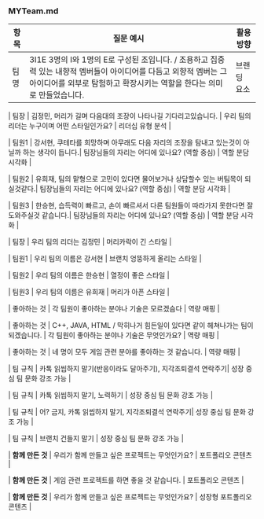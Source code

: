 
### MYTeam.md

| 항목 | 질문 예시 | 활용 방향 |
|------|-----------|------------|
| 팀명  | 3I1E 3명의 I와 1명의 E로 구성된 조입니다. / 조용하고 집중력 있는 내향적 멤버들이 아이디어를 다듬고 외향적 멤버는 그 아이디어를 외부로 탐험하고 확장시키는 역할을 한다는 의미로 만들었습니다. | 브랜딩 요소 |

| 팀장  | 김정민, 머리가 길며 다음대의 조장이 나타나길 기다리고있습니다. | 우리 팀의 리더는 누구이며 어떤 스타일인가요? | 리더십 유형 분석 |

| 팀원1 | 강서현, 쿠테타를 희망하며 아무래도 다음 자리의 조장을 탐내고 있는것이 아닐까 하는 생각이 듭니다.| 팀장님들의 자리는 어디에 있나요? (역할 중심) | 역할 분담 시각화 |

| 팀원2 | 유희재, 팀의 맡형으로 고민이 있다면 물어보거나 상담할수 있는 버팀목이 되실것같다.| 팀장님들의 자리는 어디에 있나요? (역할 중심) | 역할 분담 시각화 |

| 팀원3 | 한승현, 습득력이 빠르고, 손이 빠르셔서 다른 팀원들이 따라가지 못한다면 잘 도와주실것 같습니다.| 팀장님들의 자리는 어디에 있나요? (역할 중심) | 역할 분담 시각화 |


| 팀장  | 우리 팀의 리더는 김정민 | 머리카락이 긴 스타일 |

| 팀원1 | 우리 팀의 이름은 강서현 | 브랜치 엉뚱하게 올리는 스타일 |

| 팀원2 | 우리 팀의 이름은 한승현 | 열정이 좋은 스타일 |

| 팀원3 | 우리 팀의 이름은 유희재 | 머리가 아픈 스타일 |



| 좋아하는 것 | 각 팀원이 좋아하는 분야나 기술은 모르겠슴다 | 역량 매핑 |

| 좋아하는 것 |  C++, JAVA, HTML / 막히나거 힘든일이 있다면 같이 헤쳐나가는 팀이 되겠습니다. | 각 팀원이 좋아하는 분야나 기술은 무엇인가요? | 역량 매핑 |

| 좋아하는 것 | 네 명이 모두 게임 관련 분야를 좋아하는 것 같습니다. | 역량 매핑 |



| 팀 규칙 | 카톡 읽씹하지 말기(반응이라도 달아주기), 지각조퇴결석 연락주기| 성장 중심 팀 문화 강조 가능 |

| 팀 규칙 | 카톡 읽씹하지 말기, 노력하기 | 성장 중심 팀 문화 강조 가능 |

| 팀 규칙 | 어? 금지, 카톡 읽씹하지 말기, 지각조퇴결석 연락주기| 성장 중심 팀 문화 강조 가능 |

| 팀 규칙 | 브랜치 건들지 말기 | 성장 중심 팀 문화 강조 가능 |


| **함께 만든 것** | 우리가 함께 만들고 싶은 프로젝트는 무엇인가요? | 포트폴리오 콘텐츠 |

| **함께 만든 것** | 게임 관련 프로젝트를 하면 좋을 것 같습니다. | 포트폴리오 콘텐츠 |   

| **함께 만든 것** | 우리가 함께 만들고 싶은 프로젝트는 무엇인가요? | 성장형 포트폴리오 콘텐츠 |    



 

